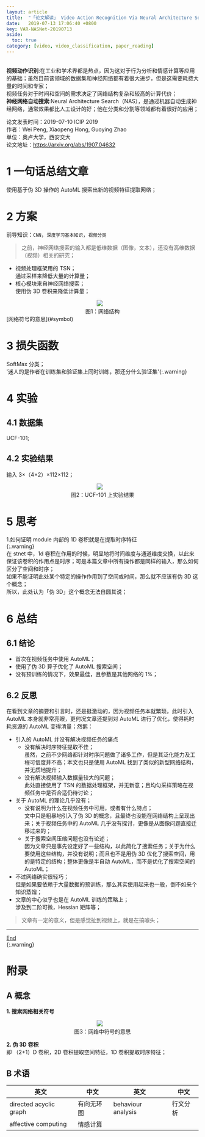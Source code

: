 ```yaml
---
layout: article
title:  "「论文解读」 Video Action Recognition Via Neural Architecture Searching"
date:   2019-07-13 17:06:40 +0800
key: VAR-NASNet-20190713
aside:
  toc: true
category: [video, video_classification, paper_reading]
---
```

<span id='head'></span>   
**视频动作识别**:在工业和学术界都是热点，因为这对于行为分析和情感计算等应用的基础；虽然目前该领域的数据集和神经网络都有着很大进步，但是这需要耗费大量的时间和专家；     
视频任务对于时间和空间的需求决定了网络结构复杂和较高的计算代价；    
**神经网络自动搜索**:Neural Architecture Search（NAS），是通过机器自动生成神经网络，通常效果都比人工设计的好；他在分类和分割等领域都有着很好的应用；    

>
论文发表时间：2019-07-10 ICIP 2019      
作者：Wei Peng, Xiaopeng Hong, Guoying Zhao        
单位：奥卢大学，西安交大            
论文地址：<https://arxiv.org/abs/1907.04632>   

<!--more-->   

# 1 一句话总结文章
使用基于伪 3D 操作的 AutoML 搜索出新的视频特征提取网络；    

# 2 方案
前导知识：`CNN`，`深度学习基本知识`，`视频分类`     

>之前，神经网络搜索的输入都是低维数据（图像，文本），还没有高维数据（视频）相关的研究；     

- 视频处理框架用的 TSN；    
通过采样来降低大量的计算量；    
- 核心模块来自神经网络搜索；    
使用伪 3D 卷积来降低计算量；   

<center class="half">
  <img src="/assets/images/video/claaification/automl/Video-Action-Recognition-Via-Neural-Architecture-Searching/net.png" />&emsp;<br>图1：网络结构
</center>
[网络符号的意思](#symbol)     

# 3 损失函数
SoftMax 分类；    
'迷人的是作者在训练集和验证集上同时训练，那还分什么验证集'{:.warning}     

# 4 实验
## 4.1 数据集
UCF-101;    

## 4.2 实验结果
输入 3×（4×2）×112×112；    

<center class="half">
  <img src="/assets/images/video/claaification/automl/Video-Action-Recognition-Via-Neural-Architecture-Searching/result.png" />&emsp;<br>图2：UCF-101 上实验结果
</center>

# 5 思考
1.如何证明 module 内部的 1D 卷积就是在提取时序特征  
{:.warning}    
在 stnet 中，1d 卷积在作用的时候，明显地将时间维度与通道维度交换，以此来保证该卷积的作用点是时序；可是本篇文章中所有操作都是同样的输入，那么如何区分了空间和时序；    
如果不能证明此处某个特定的操作作用到了空间或时间，那么就不应该有伪 3D 这个概念；    
所以，此处认为「伪 3D」这个概念无法自圆其说；    

# 6 总结
## 6.1 结论
- 首次在视频任务中使用 AutoML；    
- 使用了伪 3D 算子优化了 AutoML 搜索空间；     
- 没有预训练的情况下，效果最佳，且参数是其他网络的 1%；     


## 6.2 反思
在看到文章的摘要和引言时，还是挺激动的，因为视频任务本就繁琐，此时引入 AutoML 本身就非常亮眼，更何况文章还提到对 AutoML 进行了优化，使得耗时耗资源的 AutoML 变得清量；然鹅：   
- 引入的 AutoML 并没有解决视频任务的痛点
  - 没有解决时序特征提取不佳；   
  虽然，之前不少网络都针对时序问题做了诸多工作，但是其泛化能力及工程可信度并不高；本文也只是使用 AutoML 找到了类似的新型网络结构，并无质地提升；    
  - 没有解决视频输入数据量较大的问题；    
  此处直接使用了 TSN 的数据处理框架，并无新意；且均匀采样策略在视频任务中是否合适仍待讨论；    
- 关于 AutoML 的理论几乎没有；    
  - 没有说明为什么在视频任务中可用，或者有什么特点；    
  文中只是粗暴地引入了伪 3D 的概念，且最终也没能在网络结构上呈现出来；关于视频任务中的 AutoML 几乎没有探讨，更像是从图像问题直接迁移过来的；     
  - 关于搜索空间压缩问题也没有论述；    
  因为文章只是事先设定好了一些结构，以此简化了搜索任务；关于为什么要使用这些结构，并没有说明；而且也不是用伪 3D 优化了搜索空间，用的是特定的结构；整体更像是半自动 AutoML，而不是优化了搜索空间的 AutoML；      
- 不过网络确实很轻巧；    
但是如果要依赖于大量数据的预训练，那么其实使用起来也一般，倒不如来个知识蒸馏；    
- 文章的中心似乎也是在 AutoML 训练的策略上；   
涉及到二阶可微，Hessian 矩阵等；    

>文章有一定的意义，但是感觉扯到视频上，就是在搞噱头；     



------------------
[End](#head)   
{:.warning}  

# 附录
## A 概念
<span id="symbol">**1. 搜索网络相关符号**</span>    
<center class="half">
  <img src="/assets/images/video/claaification/automl/Video-Action-Recognition-Via-Neural-Architecture-Searching/symbol.png" />&emsp;<br>图3：网络中符号的意思
</center>

<span id="symbol">**2. 伪 3D 卷积**</span>    
即 （2+1）D 卷积，2D 卷积提取空间特征，1D 卷积提取时序特征；    


## B 术语

| 英文 | 中文 | 英文 | 中文 |
| --- | --- | --- | --- |
| directed acyclic graph | 有向无环图 | behaviour analysis | 行文分析 |
| affective computing | 情感计算 |   |  |

